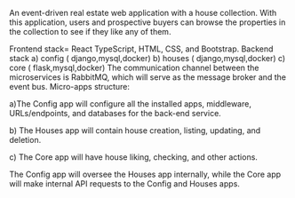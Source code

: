 
An event-driven real estate web application with a house collection. With this application, users  and prospective buyers can browse the properties in the collection to see if they like any of them.

Frontend stack= React TypeScript, HTML, CSS, and Bootstrap. 
Backend stack
a) config ( django,mysql,docker)
b) houses ( django,mysql,docker)
c) core ( flask,mysql,docker)
The communication channel between the microservices is RabbitMQ, which will serve as the message broker and the event bus. 
Micro-apps structure:

a)The Config app will configure all the installed apps, middleware, URLs/endpoints, and databases for the back-end service. 

b) The Houses app will contain house creation, listing, updating, and deletion.

c) The Core app will have house liking, checking, and other actions. 

The Config app will oversee the Houses app internally, while the Core app will make internal API requests to the Config and Houses apps.
